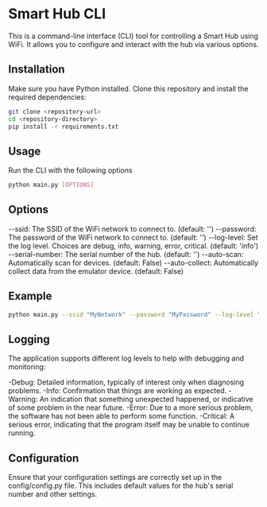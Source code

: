 # Smart Hub CLI
This is a command-line interface (CLI) tool for controlling a Smart Hub using WiFi. It allows you to configure and interact with the hub via various options.

## Installation
Make sure you have Python installed. Clone this repository and install the required dependencies:

```bash
git clone <repository-url>
cd <repository-directory>
pip install -r requirements.txt
```

## Usage
Run the CLI with the following options

```bash
python main.py [OPTIONS]
```

## Options
--ssid: The SSID of the WiFi network to connect to. (default: '')
--password: The password of the WiFi network to connect to. (default: '')
--log-level: Set the log level. Choices are debug, info, warning, error, critical. (default: 'info')
--serial-number: The serial number of the hub. (default: '')
--auto-scan: Automatically scan for devices. (default: False)
--auto-collect: Automatically collect data from the emulator device. (default: False)

## Example

```bash
python main.py --ssid "MyNetwork" --password "MyPassword" --log-level "debug" --auto-scan --auto-collect
```

## Logging
The application supports different log levels to help with debugging and monitoring:

-Debug: Detailed information, typically of interest only when diagnosing problems.
-Info: Confirmation that things are working as expected.
-Warning: An indication that something unexpected happened, or indicative of some problem in the near future.
-Error: Due to a more serious problem, the software has not been able to perform some function.
-Critical: A serious error, indicating that the program itself may be unable to continue running.

## Configuration
Ensure that your configuration settings are correctly set up in the config/config.py file. This includes default values for the hub's serial number and other settings.